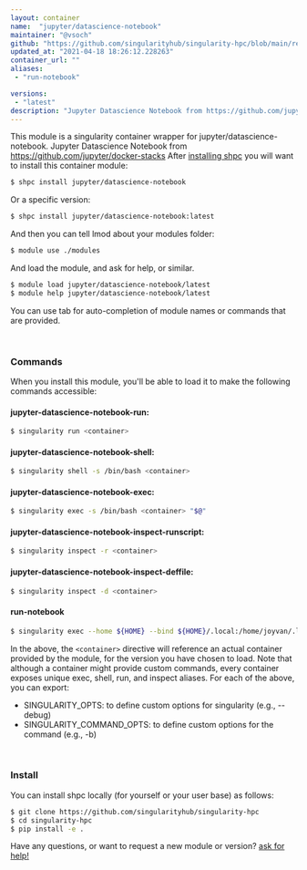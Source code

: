 ```yaml
---
layout: container
name:  "jupyter/datascience-notebook"
maintainer: "@vsoch"
github: "https://github.com/singularityhub/singularity-hpc/blob/main/registry/jupyter/datascience-notebook/container.yaml"
updated_at: "2021-04-18 18:26:12.228263"
container_url: ""
aliases:
 - "run-notebook"

versions:
 - "latest"
description: "Jupyter Datascience Notebook from https://github.com/jupyter/docker-stacks"
---
```


This module is a singularity container wrapper for jupyter/datascience-notebook.
Jupyter Datascience Notebook from https://github.com/jupyter/docker-stacks
After [installing shpc](#install) you will want to install this container module:

```bash
$ shpc install jupyter/datascience-notebook
```

Or a specific version:

```bash
$ shpc install jupyter/datascience-notebook:latest
```

And then you can tell lmod about your modules folder:

```bash
$ module use ./modules
```

And load the module, and ask for help, or similar.

```bash
$ module load jupyter/datascience-notebook/latest
$ module help jupyter/datascience-notebook/latest
```

You can use tab for auto-completion of module names or commands that are provided.

<br>

### Commands

When you install this module, you'll be able to load it to make the following commands accessible:

#### jupyter-datascience-notebook-run:

```bash
$ singularity run <container>
```

#### jupyter-datascience-notebook-shell:

```bash
$ singularity shell -s /bin/bash <container>
```

#### jupyter-datascience-notebook-exec:

```bash
$ singularity exec -s /bin/bash <container> "$@"
```

#### jupyter-datascience-notebook-inspect-runscript:

```bash
$ singularity inspect -r <container>
```

#### jupyter-datascience-notebook-inspect-deffile:

```bash
$ singularity inspect -d <container>
```


#### run-notebook
       
```bash
$ singularity exec --home ${HOME} --bind ${HOME}/.local:/home/joyvan/.local <container> jupyter notebook --no-browser --port=$(shuf -i 2000-65000 -n 1) --ip 0.0.0.0
```



In the above, the `<container>` directive will reference an actual container provided
by the module, for the version you have chosen to load. Note that although a container
might provide custom commands, every container exposes unique exec, shell, run, and
inspect aliases. For each of the above, you can export:

 - SINGULARITY_OPTS: to define custom options for singularity (e.g., --debug)
 - SINGULARITY_COMMAND_OPTS: to define custom options for the command (e.g., -b)

<br>
  
### Install

You can install shpc locally (for yourself or your user base) as follows:

```bash
$ git clone https://github.com/singularityhub/singularity-hpc
$ cd singularity-hpc
$ pip install -e .
```

Have any questions, or want to request a new module or version? [ask for help!](https://github.com/singularityhub/singularity-hpc/issues)